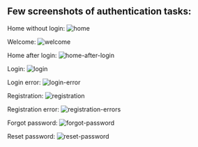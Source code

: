 ## Few screenshots of authentication tasks:

Home without login:
![home](https://github.com/ashique12009/lv-vue-authentication/assets/5427021/491ff0a5-2c12-443f-8aff-028b4cc73388)

Welcome:
![welcome](https://github.com/ashique12009/lv-vue-authentication/assets/5427021/fa86a862-5e21-48f9-854c-443698e3a65d)

Home after login:
![home-after-login](https://github.com/ashique12009/lv-vue-authentication/assets/5427021/263ceabd-90af-490c-9d42-a5d64a594ea3)

Login:
![login](https://github.com/ashique12009/lv-vue-authentication/assets/5427021/2deb1bb8-236a-4359-9d9a-06fe8ca62f95)

Login error:
![login-error](https://github.com/ashique12009/lv-vue-authentication/assets/5427021/6974bd3d-f303-46b1-8d0e-6c34cb360d89)

Registration:
![registration](https://github.com/ashique12009/lv-vue-authentication/assets/5427021/c1dbbdba-d34a-41de-8db9-a00c94bc4db0)

Registration error:
![registration-errors](https://github.com/ashique12009/lv-vue-authentication/assets/5427021/74d65163-fa41-43f8-b515-33caf8cb58de)

Forgot password:
![forgot-password](https://github.com/ashique12009/lv-vue-authentication/assets/5427021/375b7b20-70a7-4927-bb62-02e4679279e3)

Reset password:
![reset-password](https://github.com/ashique12009/lv-vue-authentication/assets/5427021/79e5c485-a2dc-43fc-a97a-5791f576a89b)
